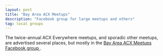 ```yaml
---
layout: post
title: "Bay Area ACX Meetups"
description: "Facebook group for large meetups and others"
tag: local groups
---
```


The twice-annual ACX Everywhere meetups, and sporadic other meetups, are advertised several places,
but mostly in the [Bay Area ACX Meetups Facebook group
](https://www.facebook.com/groups/566160007909175).
